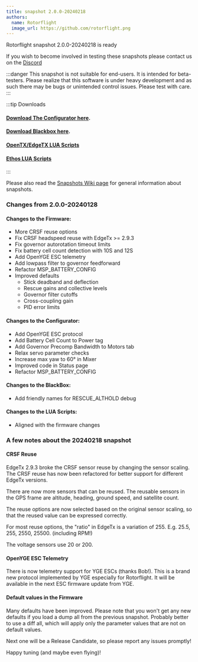 ```yaml
---
title: snapshot 2.0.0-20240218
authors:
  name: Rotorflight
  image_url: https://github.com/rotorflight.png
---
```


Rotorflight snapshot 2.0.0-20240218 is ready

 If you wish to become involved in testing these snapshots please contact us on the [Discord](https://discord.gg/6QUySXdEvd)

:::danger
This snapshot is not suitable for end-users. It is intended for beta-testers. Please realize that this software is under heavy development and as such there may be bugs or unintended control issues. Please test with care.
:::


:::tip Downloads 
#### [Download The Configurator here](https://github.com/rotorflight/rotorflight-configurator/releases/tag/snapshot%2F2.0.0-20240218).  
#### [Download Blackbox here](https://github.com/rotorflight/rotorflight-blackbox/releases/tag/snapshot%2F2.0.0-20240218).  
#### [OpenTX/EdgeTX LUA Scripts](https://github.com/rotorflight/rotorflight-lua-scripts/releases/tag/snapshot%2F2.0.0-20240218)  
#### [Ethos LUA Scripts](https://github.com/rotorflight/rotorflight-lua-ethos/releases/tag/snapshot%2F2.0.0-20240218)
:::

Please also read the [Snapshots Wiki page](https://github.com/rotorflight/rotorflight/wiki/Snapshots) for general information about snapshots.


### Changes from 2.0.0-20240128

#### Changes to the Firmware:

* More CRSF reuse options
* Fix CRSF headspeed reuse with EdgeTx >= 2.9.3
* Fix governor autorotation timeout limits
* Fix battery cell count detection with 10S and 12S
* Add OpenYGE ESC telemetry
* Add lowpass filter to governor feedforward
* Refactor MSP_BATTERY_CONFIG
* Improved defaults
  * Stick deadband and deflection
  * Rescue gains and collective levels
  * Governor filter cutoffs
  * Cross-coupling gain
  * PID error limits

#### Changes to the Configurator:

* Add OpenYGE ESC protocol
* Add Battery Cell Count to Power tag
* Add Governor Precomp Bandwidth to Motors tab
* Relax servo parameter checks
* Increase max yaw to 60° in Mixer
* Improved code in Status page
* Refactor MSP_BATTERY_CONFIG

#### Changes to the BlackBox:

* Add friendly names for RESCUE_ALTHOLD debug

#### Changes to the LUA Scripts:

* Aligned with the firmware changes


### A few notes about the 20240218 snapshot

#### CRSF Reuse

EdgeTx 2.9.3 broke the CRSF sensor reuse by changing the sensor scaling.
The CRSF reuse has now been refactored for better support for different EdgeTx versions.

There are now more sensors that can be reused. The reusable sensors in the GPS frame are altitude, heading, ground speed, and satellite count.

The reuse options are now selected based on the original sensor scaling, so that the reused value can be expressed correctly.

For most reuse options, the "ratio" in EdgeTx is a variation of 255.
E.g. 25.5, 255, 2550, 25500. (including RPM!)

The voltage sensors use 20 or 200.

#### OpenYGE ESC Telemetry

There is now telemetry support for YGE ESCs (thanks Bob!). This is a brand new protocol implemented by YGE especially for Rotorflight. It will be available in the next ESC firmware update from YGE.

#### Default values in the Firmware

Many defaults have been improved. Please note that you won't get any new defaults if you load a dump all from the previous snapshot. Probably better to use a diff all, which will apply only the parameter values that are not on default values.

Next one will be a Release Candidate, so please report any issues promptly!

Happy tuning (and maybe even flying)! 
